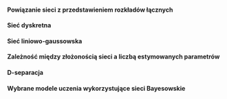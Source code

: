 #### Powiązanie sieci z przedstawieniem rozkładów łącznych

#### Sieć dyskretna

#### Sieć liniowo-gaussowska

#### Zależność między złożonością sieci a liczbą estymowanych parametrów

#### D-separacja

#### Wybrane modele uczenia wykorzystujące sieci Bayesowskie

